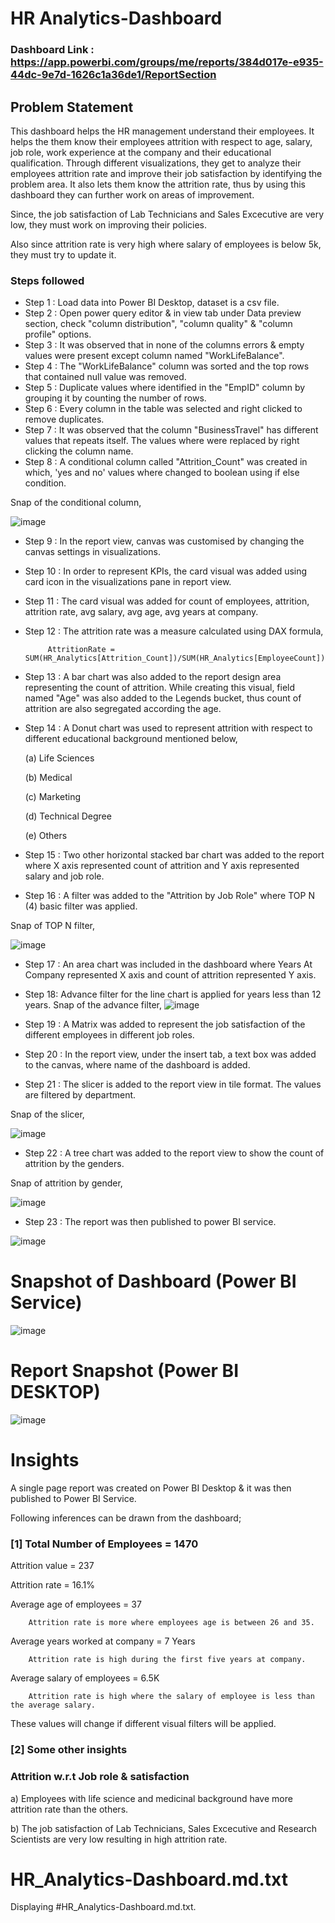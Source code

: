 

# HR Analytics-Dashboard


### Dashboard Link : https://app.powerbi.com/groups/me/reports/384d017e-e935-44dc-9e7d-1626c1a36de1/ReportSection


## Problem Statement


This dashboard helps the HR management understand their employees. It helps the them know their employees attrition with respect to age, salary, job role, work experience at the company and their educational qualification. Through different visualizations, they get to analyze their employees attrition rate and improve their job satisfaction by identifying the problem area. It also lets them know the attrition rate, thus by using this dashboard they can further work on areas of improvement.


Since, the job satisfaction of Lab Technicians and Sales Excecutive are very low, they must work on improving their policies.


Also since attrition rate is very high where salary of employees is below 5k, they must try to update it.




### Steps followed 


- Step 1 : Load data into Power BI Desktop, dataset is a csv file.
- Step 2 : Open power query editor & in view tab under Data preview section, check "column distribution", "column quality" & "column profile" options.
- Step 3 : It was observed that in none of the columns errors & empty values were present except column named "WorkLifeBalance".
- Step 4 : The "WorkLifeBalance" column was sorted and the top rows that contained null value was removed.
- Step 5 : Duplicate values where identified in the "EmpID" column by grouping it by counting the number of rows.
- Step 6 : Every column in the table was selected and right clicked to remove duplicates.
- Step 7 : It was observed that the column "BusinessTravel" has different values that repeats itself. The values where were replaced by right clicking the column name.
- Step 8 : A conditional column called "Attrition_Count" was created in which, 'yes and no' values where changed to boolean using if else condition.

Snap of the conditional column,

![image](https://github.com/KJPriyadharshini/Power-BI-project/assets/155991675/bd3923e5-7e1f-4d28-b262-4ddb07460ab6)

- Step 9 : In the report view, canvas was customised by changing the canvas settings in visualizations.
- Step 10 : In order to represent KPIs, the card visual was added using card icon in the visualizations pane in report view. 
- Step 11 : The card visual was added for count of employees, attrition, attrition rate, avg salary, avg age, avg years at company.
- Step 12 : The attrition rate was a measure calculated using DAX formula,
           
           AttritionRate = SUM(HR_Analytics[Attrition_Count])/SUM(HR_Analytics[EmployeeCount])
- Step 13 : A bar chart was also added to the report design area representing the count of attrition. While creating this visual, field named "Age" was also added to the Legends bucket, thus count of attrition are also segregated according the age. 
- Step 14 : A Donut chart was used to represent attrition with respect to different educational background mentioned below,


  (a) Life Sciences


  (b) Medical
  
  (c) Marketing
  
  (d) Technical Degree
  
  (e) Others
- Step 15 : Two other horizontal stacked bar chart was added to the report where X axis represented count of attrition and Y axis represented salary and job role.
- Step 16 : A filter was added to the "Attrition by Job Role" where TOP N (4) basic filter was applied.

Snap of TOP N filter,

![image](https://github.com/KJPriyadharshini/Power-BI-project/assets/155991675/abb25918-efb9-4bb7-90cd-8594ca1ca7c5)

- Step 17 : An area chart was included in the dashboard where Years At Company represented X axis and count of attrition represented Y axis.
- Step 18: Advance filter for the line chart is applied for years less than 12 years.
Snap of the advance filter,
![image](https://github.com/KJPriyadharshini/Power-BI-project/assets/155991675/0cc78cd3-bb06-401e-9e6b-a0cb49f60dc3)

- Step 19 : A Matrix was added to represent the job satisfaction of the different employees in different job roles.
- Step 20 : In the report view, under the insert tab, a text box was added to the canvas, where name of the dashboard is added.
- Step 21 : The slicer is added to the report view in tile format. The values are filtered by department.

Snap of the slicer,

![image](https://github.com/KJPriyadharshini/Power-BI-project/assets/155991675/90980ad4-a67b-476f-b26d-e6b45645c632)
        
- Step 22 : A tree chart was added to the report view to show the count of attrition by the genders.
 
 Snap of attrition by gender,

![image](https://github.com/KJPriyadharshini/Power-BI-project/assets/155991675/e3b12526-e111-46a4-aa6c-6128dfeccd7e)

- Step 23 : The report was then published to power BI service.
 
![image](https://github.com/KJPriyadharshini/Power-BI-project/assets/155991675/0e1fc1df-ca7d-49f9-90fb-a1dff7cc088a)



# Snapshot of Dashboard (Power BI Service)

![image](https://github.com/KJPriyadharshini/Power-BI-project/assets/155991675/7064fcfa-2b56-4219-9394-f8e69a5ee0aa)

# Report Snapshot (Power BI DESKTOP)

![image](https://github.com/KJPriyadharshini/Power-BI-project/assets/155991675/befe5e28-f3a2-401d-a2bd-1a1f17a307a8)


# Insights

A single page report was created on Power BI Desktop & it was then published to Power BI Service.


Following inferences can be drawn from the dashboard;


### [1] Total Number of Employees = 1470


   Attrition value = 237


   Attrition rate = 16.1%


   Average age of employees = 37

        Attrition rate is more where employees age is between 26 and 35.


   Average years worked at company = 7 Years

        Attrition rate is high during the first five years at company.


   Average salary of employees = 6.5K

        Attrition rate is high where the salary of employee is less than the average salary.           
           
These values will change if different visual filters will be applied.  
  


 ### [2] Some other insights
 
 ### Attrition w.r.t Job role & satisfaction
 
 a) Employees with life science and medicinal background have more attrition rate than the others.

 b) The job satisfaction of Lab Technicians, Sales Excecutive and Research Scientists are very low resulting in high attrition rate. 

# HR_Analytics-Dashboard.md.txt
Displaying #HR_Analytics-Dashboard.md.txt.

